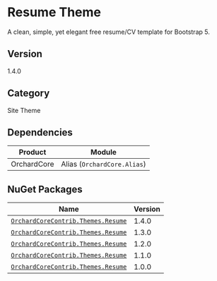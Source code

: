 # Resume Theme

A clean, simple, yet elegant free resume/CV template for Bootstrap 5.

## Version

1.4.0

## Category

Site Theme

## Dependencies

| Product     | Module                      |
|-------------|-----------------------------|
| OrchardCore | Alias (`OrchardCore.Alias`) |

## NuGet Packages

| Name																										  | Version |
| ----------------------------------------------------------------------------------------------------------- | ------- |
| [`OrchardCoreContrib.Themes.Resume`](https://www.nuget.org/packages/OrchardCoreContrib.Themes.Resume/1.4.0) | 1.4.0   |
| [`OrchardCoreContrib.Themes.Resume`](https://www.nuget.org/packages/OrchardCoreContrib.Themes.Resume/1.3.0) | 1.3.0   |
| [`OrchardCoreContrib.Themes.Resume`](https://www.nuget.org/packages/OrchardCoreContrib.Themes.Resume/1.2.0) | 1.2.0   |
| [`OrchardCoreContrib.Themes.Resume`](https://www.nuget.org/packages/OrchardCoreContrib.Themes.Resume/1.1.0) | 1.1.0   |
| [`OrchardCoreContrib.Themes.Resume`](https://www.nuget.org/packages/OrchardCoreContrib.Themes.Resume/1.0.0) | 1.0.0   |

